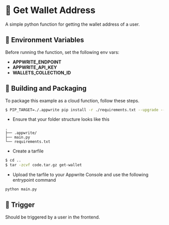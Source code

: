 # 🦠 Get Wallet Address
A simple python function for getting the wallet address of a user.

## 📝 Environment Variables
Before running the function, set the following env vars:
* **APPWRITE_ENDPOINT** 
* **APPWRITE_API_KEY** 
* **WALLETS_COLLECTION_ID** 

## 🚀 Building and Packaging

To package this example as a cloud function, follow these steps.

```bash
$ PIP_TARGET=./.appwrite pip install -r ./requirements.txt --upgrade --ignore-installed 
```

* Ensure that your folder structure looks like this 
```
.
├── .appwrite/
├── main.py
└── requirements.txt
```

* Create a tarfile

```bash
$ cd ..
$ tar -zcvf code.tar.gz get-wallet
```

* Upload the tarfile to your Appwrite Console and use the following entrypoint command

```bash
python main.py
```
## 🎯 Trigger
Should be triggered by a user in the frontend. 
